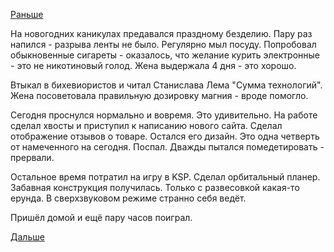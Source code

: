 [Раньше](../2017/2017.12.28.md)

На новогодних каникулах предавался праздному безделию.
Пару раз напился - разрыва ленты не было.
Регулярно мыл посуду.
Попробовал обыкновенные сигареты - оказалось, что желание курить электронные - это не никотиновый голод.
Жена выдержала 4 дня - это хорошо.

Втыкал в бихевиористов и читал Станислава Лема "Сумма технологий".
Жена посоветовала правильную дозировку магния - вроде помогло.

Сегодня проснулся нормально и вовремя. Это удивительно.
На работе сделал хвосты и приступил к написанию нового сайта.
Сделал отображение отзывов о товаре. Остался его дизайн. Это одна четверть от намеченного на сегодня.
Поспал. Дважды пытался помедетировать - прервали.

Остальное время потратил на игру в KSP. Сделал орбитальный планер. Забавная конструкция получилась. Только с развесовкой какая-то ерунда. В сверхзвуковом режиме странно себя ведёт.

Пришёл домой и ещё пару часов поиграл.

[Дальше](2018.01.10.md)